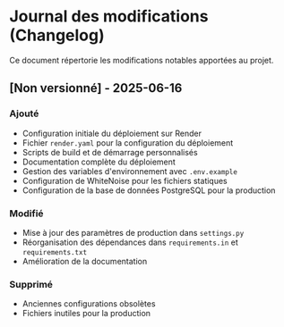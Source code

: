 # Journal des modifications (Changelog)

Ce document répertorie les modifications notables apportées au projet.

## [Non versionné] - 2025-06-16

### Ajouté
- Configuration initiale du déploiement sur Render
- Fichier `render.yaml` pour la configuration du déploiement
- Scripts de build et de démarrage personnalisés
- Documentation complète du déploiement
- Gestion des variables d'environnement avec `.env.example`
- Configuration de WhiteNoise pour les fichiers statiques
- Configuration de la base de données PostgreSQL pour la production

### Modifié
- Mise à jour des paramètres de production dans `settings.py`
- Réorganisation des dépendances dans `requirements.in` et `requirements.txt`
- Amélioration de la documentation

### Supprimé
- Anciennes configurations obsolètes
- Fichiers inutiles pour la production
